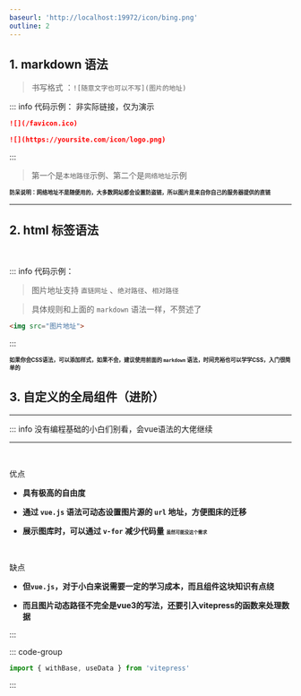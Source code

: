 ```yaml
---
baseurl: 'http://localhost:19972/icon/bing.png'
outline: 2
---
```


## 1. markdown 语法

> 书写格式 ：`![随意文字也可以不写](图片的地址)`

::: info  <Badge type='info'>代码示例：</Badge>  <Badge type='warning'>非实际链接，仅为演示</Badge>

```markdown
![](/favicon.ico)

![](https://yoursite.com/icon/logo.png)
```
:::

> 第一个是`本地路径`示例、第二个是`网络地址`示例 

**<small><small>防呆说明：网络地址不是随便用的，大多数网站都会设置防盗链，所以图片是来自你自己的服务器提供的直链</small></small>**



---


<!-- ::: danger <Badge type='warning'></Badge>

- **请注意`绝对路径`是省略`资源目录(公共目录)`本身的**

- 上面图片示例中原本的绝对路径是 `/public/favicon.ico` 

- 网站的图片一般都是统一放在**根目录**下的 `public`文件夹中

- 而引用图片地址，会把 `public`去除，这也属于处理静态资源的行业惯例。 

[此处速览官方文档](https://vitepress.dev/zh/guide/asset-handling#referencing-static-assets)

![](/image/202402282132.png)


::: -->






## 2. html 标签语法

<br>

::: info  <Badge type='info'>代码示例：</Badge>

> 图片地址支持 `直链网址` 、`绝对路径`、`相对路径`

> 具体规则和上面的 `markdown` 语法一样，不赘述了

```html
<img src="图片地址">
```

:::

**<small><small>如果你会CSS语法，可以添加样式，如果不会，建议使用前面的 `markdown` 语法，时间充裕也可以学学CSS，入门很简单的</small></small>**


## 3. 自定义的全局组件（进阶）

---

::: info 没有编程基础的小白们别看，会vue语法的大佬继续

---

<br/>

<Badge type='tip'>优点</Badge>  

- **具有极高的自由度**  

- **通过 `vue.js` 语法可动态设置图片源的 `url` 地址，方便图床的迁移**  

- **展示图库时，可以通过 `v-for` 减少代码量**  **<small><small><small>虽然可能没这个需求</small></small></small>**

<br/>

<Badge type='danger'>缺点</Badge>  

- **但`vue.js`，对于小白来说需要一定的学习成本，而且组件这块知识有点绕**  

- **而且图片动态路径不完全是vue3的写法，还要引入vitepress的函数来处理数据**

:::

<!-- <img src="http://localhost:19972/icon/bing.png" alt="" class="searchEngineIcon"> -->

::: code-group

```js [需要]
import { withBase, useData } from 'vitepress'
```

:::
